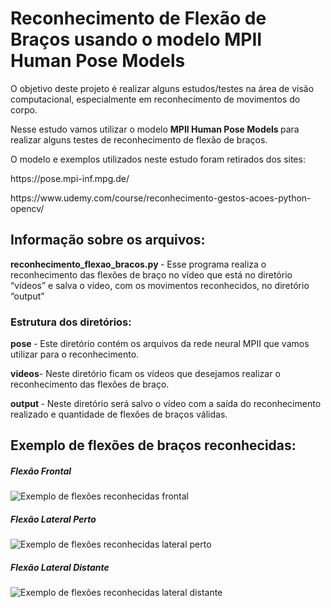 # Reconhecimento de Flexão de Braços usando o modelo MPII Human Pose Models

<p> O objetivo deste projeto é realizar alguns estudos/testes na área de visão computacional, especialmente em reconhecimento de movimentos do corpo. </p>

<p> Nesse estudo vamos utilizar o modelo <b> MPII Human Pose Models </b> para realizar alguns testes de reconhecimento de flexão de braços. </p>

<p> O modelo e exemplos utilizados neste estudo foram retirados dos sites: </p>

<p> https://pose.mpi-inf.mpg.de/</p>
<p> https://www.udemy.com/course/reconhecimento-gestos-acoes-python-opencv/</p>

## Informação sobre os arquivos:

<p> <b>reconhecimento_flexao_bracos.py </b> - Esse programa realiza o reconhecimento das flexões de braço no vídeo que está no diretório “vídeos” e salva o vídeo, com os movimentos reconhecidos, no diretório “output” </p>

### Estrutura dos diretórios:
<p> <b>pose </b>- Este diretório contém os arquivos da rede neural MPII que vamos utilizar para o reconhecimento. </p>
<p> <b>videos</b>- Neste diretório ficam os vídeos que desejamos realizar o reconhecimento das flexões de braço. </p>
<p> <b>output </b>- Neste diretório será salvo o vídeo com a saída do reconhecimento realizado e quantidade de flexões de braços válidas. </p>


## Exemplo de flexões de braços reconhecidas:

##### Flexão Frontal 
![Exemplo de flexões reconhecidas frontal](flexao_bracos_frontal.gif)

#####  Flexão Lateral Perto
![Exemplo de flexões reconhecidas lateral perto](flexao_bracos_lateral_perto.gif)

##### Flexão Lateral Distante 
![Exemplo de flexões reconhecidas lateral distante](flexao_bracos_lateral_distante.gif)

